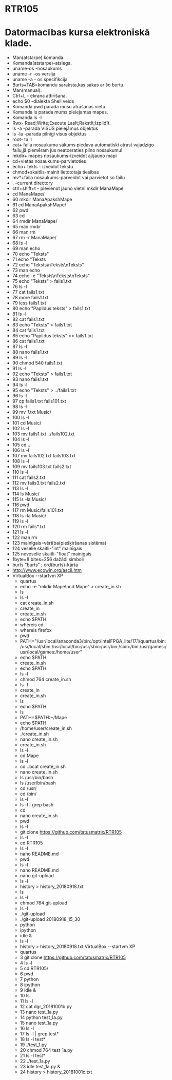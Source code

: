 # RTR105
# Datormacības kursa elektroniskā klade.
* Man(atstarpe) komanda.
* Komanda(atstarpe)-atslega.
* uname-os -nosaukums
* uname -r -os versija 
* uname -a - os specifikcija
* Burts+TAB=komandu saraksta,kas sakas ar šo burtu.
* Man(manual).
* Ctrl+L - ekrana attirīšana.
* echo $0 -dialekta Shell veids
* Komanda pwd parada mūsu atrāšanas vietu.
* Komanda ls parada mums pieiejamas mapes.
* Komanda ls -l 
* Rwx- Read;Write;Execute Lasīt;Rakstīt;Izpildīt.
* ls -a -parada VISUS pieiejāmus objektus
* ls -la -parada pilnīgi visus objektus
* root- ta ir
* cat+ faila nosaukuma sākums piedava automatiski atrast vajadzīgo failu,jā piemēram jus neatceraties pilno nosaukumu!
* mkdir+ mapes nosaukums-izveidot aj\\jauno mapi
* cd+vietas nosaukums-parvietoties
* echo+ tekts - izveidot tekstu 
* chmod+skaitlis-mainit lietototaja tiesibas
* mv*+faila nosaukums-parveidot vai parvietot so failu
* . -current directory
* ctrl+shift+t - pievienot jauno vietni
mkdir ManaMape
* cd ManaMape/
* 60  mkdir ManaApakshMape
* 61  cd ManaApakshMape/
* 62  pwd
* 63  cd
* 64  rmdir ManaMape/
* 65  man rmdir
* 66  man rm
* 67  rm -r ManaMape/
* 68  ls -l
* 69  man echo
* 70  echo "Teksts"
* 71  echo "Teksts
* 72  echo "Teksts\nTeksts\nTeksts"
* 73  man echo
* 74  echo -e "Teksts\nTeksts\nTeksts"
* 75  echo "Teksts" > fails1.txt
* 76  ls -l
* 77  cat fails1.txt 
* 78  more fails1.txt 
* 79  less fails1.txt 
* 80  echo "Papildus teksts" > fails1.txt
* 81  ls -l
* 82  cat fails1.txt 
* 83  echo "Teksts" > fails1.txt
* 84  cat fails1.txt 
* 85  echo "Papildus teksts" >> fails1.txt
* 86  cat fails1.txt 
* 87  ls -l
* 88  nano fails1.txt 
* 89  ls -l
* 90  chmod 540 fails1.txt 
* 91  ls -l
* 92  echo "Teksts" > fails1.txt
* 93  nano fails1.txt 
* 94  ls -l
* 95  echo "Teksts" > ../fails1.txt
* 96  ls -l
* 97  cp fails1.txt fails101.txt
* 98  ls -l
* 99  mv *1*.txt Music/
* 100  ls -l
* 101  cd Music/
* 102  ls -l
* 103  mv fails1.txt ../fails102.txt
* 104  ls -l
* 105  cd ..
* 106  ls -l
* 107  mv fails102.txt fails103.txt
* 108  ls -l
* 109  mv fails103.txt fails2.txt
* 110  ls -l
* 111  cat fails2.txt 
* 112  mv fails3.txt fails2.txt
* 113  ls -l
* 114  ls Music/
* 115  ls -la Music/
* 116  pwd
* 117  rm Music/fails101.txt 
* 118  ls -la Music/
* 119  ls -l
* 120  rm fails*.txt
* 121  ls -l
* 122  man rm 
* 123 mainīgais=vērtība(piešķiršanas sistēma)
* 124 veselie skaitli-"int" mainīgais
* 125 neveselie skaitli-"float" mainīgais
* 1byte=8 bites=256 dažādi simboli
* burts "burts" ; ord(burts)-kārta
* http://www.ecowin.org/ascii.htm
* VirtualBox --startvm XP
  * quartus
  * echo -e "mkdir Mape\ncd Mape" > create_in.sh
  * ls
  * ls -l
  * cat create_in.sh 
  * create_in
  * create_in.sh
  * echo $PATH
  * whereis cd
  * whereis firefox
  * pwd
  * PATH="/usr/local/anaconda3/bin:/opt/intelFPGA_lite/17.1/quartus/bin:/usr/local/sbin:/usr/local/bin:/usr/sbin:/usr/bin:/sbin:/bin:/usr/games:/usr/local/games:/home/user"
  * echo $PATH
  * create_in.sh
  * echo $PATH
  * ls -l
  * chmod 764 create_in.sh 
  * ls -l
  * create_in
  * create_in.sh 
  * ls 
  * echo $PATH
  * ls 
  * PATH=$PATH:~/Mape
  * echo $PATH
  * /home/user/create_in.sh 
  * ./create_in.sh 
  * nano create_in.sh 
  * create_in.sh 
  * ls -l
  * cd Mape
  * ls -l
  * cd ..bcat create_in.sh 
  * nano create_in.sh 
  * ls /usr/bin/bash
  * ls /user/bin/bash
  * cd /usr/
  * cd /bin/
  * ls -l
  * ls -l | grep bash 
  * cd
  * nano create_in.sh 
  * pwd
  * ls -l
  * git clone https://github.com/tatusmatrix/RTR105
  * ls -l
  * cd RTR105
  * ls -l
  * nano README.md 
  * pwd
  * ls -l
  * nano README.md 
  * nano git-upload
  * ls -l
  * history > history_20180918.txt
  * ls
  * ls -l
  * chmod 764 git-upload 
  * ls -l
  * ./git-upload 
  * ./git-upload 20180918_15_30
  * python
  * ipython
  * idle &
  * ls -l
  * history > history_20180918.txt
  VirtualBox --startvm XP
  * quartus
  *  3  git clone https://github.com/tatusmatrix/RTR105
  *  4  ls -l
  *  5  cd RTR105/
  *  6  pwd
  *  7  python
  *  8  ipython
  *  9  idle &
  * 10  ls
  * 11  ls -l
  * 12  cat dgr_20181001b.py 
  * 13  nano test_1a.py
  * 14  python test_1a.py 
  * 15  nano test_1a.py
  * 16  ls -l
  * 17  ls -l | grep test*
  * 18  ls -l  test*
  * 19  ./test_1.py 
  * 20  chmod 764 test_1a.py 
  * 21  ls -l  test*
  * 22  ./test_1a.py 
  * 23  idle test_1a.py &
  *  24 history > history_20181001c.txt

